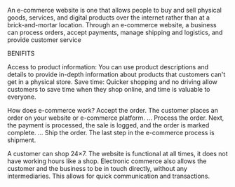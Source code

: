 An e-commerce website is one that allows people to buy and sell physical goods, services, and digital products over the internet rather than at a brick-and-mortar location.
Through an e-commerce website, a business can process orders, accept payments, manage shipping and logistics, and provide customer service

BENIFITS

Access to product information:
You can use product descriptions and details to provide in-depth information about products that customers can't get in a physical store. 
Save time: Quicker shopping and no driving allow customers to save time when they shop online, and time is valuable to everyone.


How does e-commerce work?
Accept the order. The customer places an order on your website or e-commerce platform. ...
Process the order. Next, the payment is processed, the sale is logged, and the order is marked complete. ...
Ship the order. The last step in the e-commerce process is shipment.


A customer can shop 24×7. The website is functional at all times, it does not have working hours like a shop. 
Electronic commerce also allows the customer and the business to be in touch directly, without any intermediaries. This allows for quick communication and transactions.
